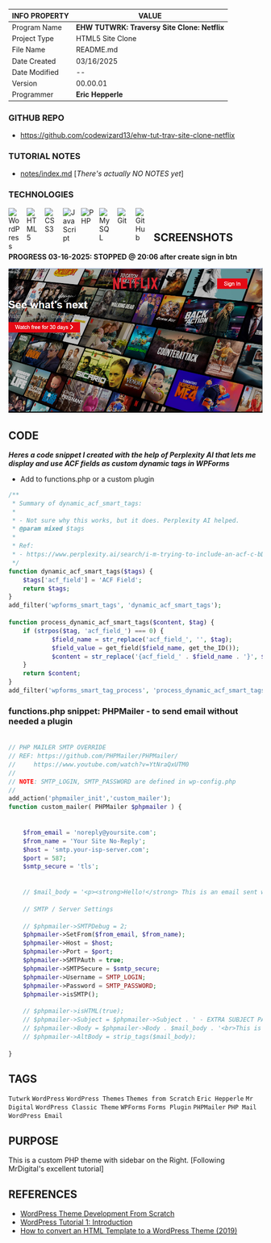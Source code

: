 | INFO PROPERTY | VALUE                                                |
| ------------- | ---------------------------------------------------- |
| Program Name  | **EHW TUTWRK: Traversy Site Clone: Netflix** |
| Project Type  | HTML5 Site Clone                                      |
| File Name     | README.md                                            |
| Date Created  | 03/16/2025                                           |
| Date Modified | --                                                   |
| Version       | 00.00.01                                             |
| Programmer    | **Eric Hepperle**                                    |

### GITHUB REPO

- https://github.com/codewizard13/ehw-tut-trav-site-clone-netflix

### TUTORIAL NOTES

- [notes/index.md](/notes/index.md) [_There's actually NO NOTES yet_]

### TECHNOLOGIES

<img align="left" alt="WordPress" title="WordPress" width="26px" src="https://cdn.jsdelivr.net/gh/devicons/devicon/icons/wordpress/wordpress-original.svg" style="padding-right:10px;" />

<img align="left" alt="HTML5" title="HTML5" width="26px" src="https://cdn.jsdelivr.net/gh/devicons/devicon/icons/html5/html5-original.svg" style="padding-right:10px;" />

<img align="left" alt="CSS3" title="CSS3" width="26px" src="https://cdn.jsdelivr.net/gh/devicons/devicon/icons/css3/css3-original.svg" style="padding-right:10px;" />

<img align="left" alt="JavaScript" title="JavaScript" width="26px" src="https://cdn.jsdelivr.net/gh/devicons/devicon/icons/javascript/javascript-original.svg" style="padding-right:10px;" />

<img align="left" alt="PHP" title="PHP" width="26px" src="https://cdn.jsdelivr.net/gh/devicons/devicon/icons/php/php-original.svg" style="padding-right:10px;" />

<img align="left" alt="MySQL" title="MySQL" width="26px" src="https://cdn.jsdelivr.net/gh/devicons/devicon/icons/mysql/mysql-original.svg" style="padding-right:10px;" />

<img align="left" alt="Git" title="Git" width="26px" src="https://cdn.jsdelivr.net/gh/devicons/devicon/icons/git/git-original.svg" style="padding-right:10px;" />

<img align="left" alt="GitHub" title="GitHub" width="26px" src="https://user-images.githubusercontent.com/3369400/139448065-39a229ba-4b06-434b-bc67-616e2ed80c8f.png" style="padding-right:10px;" />


<br>

## SCREENSHOTS

**PROGRESS 03-16-2025:  STOPPED @ 20:06 after create sign in btn**

![PROGRESS 03-16-2025:  STOPPED @ 20:06 after create sign in btn](/img/screens/tut-progress-001.png)

## CODE

**_Heres a code snippet I created with the help of Perplexity AI that lets me display and use ACF fields as custom dynamic tags in WPForms_**

- Add to functions.php or a custom plugin

```php
/**
 * Summary of dynamic_acf_smart_tags:
 * 
 * - Not sure why this works, but it does. Perplexity AI helped.
 * @param mixed $tags
 * 
 * Ref:
 * - https://www.perplexity.ai/search/i-m-trying-to-include-an-acf-c-bDVrWF9dQamDSSUNDcJonA
 */
function dynamic_acf_smart_tags($tags) {
	$tags['acf_field'] = 'ACF Field';
	return $tags;
}
add_filter('wpforms_smart_tags', 'dynamic_acf_smart_tags');

function process_dynamic_acf_smart_tags($content, $tag) {
	if (strpos($tag, 'acf_field_') === 0) {
			$field_name = str_replace('acf_field_', '', $tag);
			$field_value = get_field($field_name, get_the_ID());
			$content = str_replace('{acf_field_' . $field_name . '}', $field_value, $content);
	}
	return $content;
}
add_filter('wpforms_smart_tag_process', 'process_dynamic_acf_smart_tags', 10, 2);
```

### functions.php snippet: PHPMailer - to send email without needed a plugin

```php

// PHP MAILER SMTP OVERRIDE
// REF: https://github.com/PHPMailer/PHPMailer/
//     https://www.youtube.com/watch?v=YtNraQxUTM0
//
// NOTE: SMTP_LOGIN, SMTP_PASSWORD are defined in wp-config.php
//
add_action('phpmailer_init','custom_mailer');
function custom_mailer( PHPMailer $phpmailer ) {

	
	$from_email = 'noreply@yoursite.com';
	$from_name = 'Your Site No-Reply';
	$host = 'smtp.your-isp-server.com';
	$port = 587;
	$smtp_secure = 'tls';


	// $mail_body = '<p><strong>Hello!</strong> This is an email sent with PHPMAILER</p>';

	// SMTP / Server Settings

	// $phpmailer->SMTPDebug = 2;
	$phpmailer->SetFrom($from_email, $from_name);
	$phpmailer->Host = $host;
	$phpmailer->Port = $port;
	$phpmailer->SMTPAuth = true;
	$phpmailer->SMTPSecure = $smtp_secure;
	$phpmailer->Username = SMTP_LOGIN;
	$phpmailer->Password = SMTP_PASSWORD;
	$phpmailer->isSMTP();

	// $phpmailer->isHTML(true);
	// $phpmailer->Subject = $phpmailer->Subject . ' - EXTRA SUBJECT PART!';
	// $phpmailer->Body = $phpmailer->Body . $mail_body . '<br>This is a <b>SIGNATURE</b><br>';
	// $phpmailer->AltBody = strip_tags($mail_body);

}
```


## TAGS

`Tutwrk` `WordPress` `WordPress Themes` `Themes from Scratch` `Eric Hepperle` `Mr Digital` `WordPress Classic Theme` `WPForms` `Forms Plugin` `PHPMailer` `PHP Mail` `WordPress Email`


## PURPOSE

This is a custom PHP theme with sidebar on the Right. [Following MrDigital's excellent tutorial]

## REFERENCES

- [WordPress Theme Development From Scratch](https://www.youtube.com/watch?v=n3EcEYFgyrQ&list=PLgFB6lmeXFOpHnNmQ4fdIYA5X_9XhjJ9d)
- [WordPress Tutorial 1: Introduction](https://www.youtube.com/watch?v=8OBfr46Y0cQ&list=PLpcSpRrAaOaqMA4RdhSnnNcaqOVpX7qi5)
- [How to convert an HTML Template to a WordPress Theme (2019)](https://www.youtube.com/watch?v=FN5jhyspVXc)